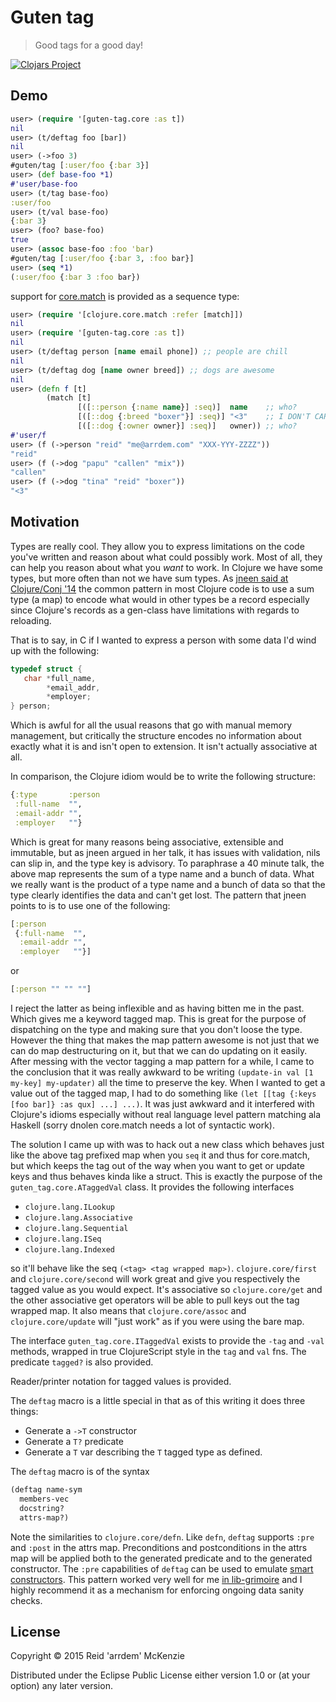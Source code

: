 # Guten tag

> Good tags for a good day!

[![Clojars Project](http://clojars.org/me.arrdem/guten-tag/latest-version.svg)](http://clojars.org/me.arrdem/guten-tag)

## Demo

```Clojure
user> (require '[guten-tag.core :as t])
nil
user> (t/deftag foo [bar])
nil
user> (->foo 3)
#guten/tag [:user/foo {:bar 3}]
user> (def base-foo *1)
#'user/base-foo
user> (t/tag base-foo)
:user/foo
user> (t/val base-foo)
{:bar 3}
user> (foo? base-foo)
true
user> (assoc base-foo :foo 'bar)
#guten/tag [:user/foo {:bar 3, :foo bar}]
user> (seq *1)
(:user/foo {:bar 3 :foo bar})
```

support for [core.match](https://github.com/clojure/core.match) is provided as a sequence type:

```Clojure
user> (require '[clojure.core.match :refer [match]])
nil
user> (require '[guten-tag.core :as t])
nil
user> (t/deftag person [name email phone]) ;; people are chill
nil
user> (t/deftag dog [name owner breed]) ;; dogs are awesome
nil
user> (defn f [t]
        (match [t]
               [([::person {:name name}] :seq)]  name    ;; who?
               [([::dog {:breed "boxer"}] :seq)] "<3"    ;; I DON'T CARE WHO YAAS
               [([::dog {:owner owner}] :seq)]   owner)) ;; who?
#'user/f
user> (f (->person "reid" "me@arrdem.com" "XXX-YYY-ZZZZ"))
"reid"
user> (f (->dog "papu" "callen" "mix"))
"callen"
user> (f (->dog "tina" "reid" "boxer"))
"<3"
```

## Motivation

Types are really cool.
They allow you to express limitations on the code you've written and reason about what could possibly work.
Most of all, they can help you reason about what you _want_ to work.
In Clojure we have some types, but more often than not we have sum types.
As [jneen said at Clojure/Conj '14](https://www.youtube.com/watch?v=ZQkIWWTygio) the common pattern in most Clojure code is to use a sum type (a map) to encode what would in other types be a record especially since Clojure's records as a gen-class have limitations with regards to reloading.

That is to say, in C if I wanted to express a person with some data I'd wind up with the following:

```C
typedef struct {
   char *full_name,
        *email_addr,
		*employer;
} person;
```

Which is awful for all the usual reasons that go with manual memory management, but critically the structure encodes no information about exactly what it is and isn't open to extension.
It isn't actually associative at all.

In comparison, the Clojure idiom would be to write the following structure:

```Clojure
{:type       :person
 :full-name  "",
 :email-addr "",
 :employer   ""}
```

Which is great for many reasons being associative, extensible and immutable, but as jneen argued in her talk, it has issues with validation, nils can slip in, and the type key is advisory.
To paraphrase a 40 minute talk, the above map represents the sum of a type name and a bunch of data.
What we really want is the product of a type name and a bunch of data so that the type clearly identifies the data and can't get lost.
The pattern that jneen points to is to use one of the following:

```Clojure
[:person
 {:full-name  "",
  :email-addr "",
  :employer   ""}]
```

or 

```Clojure
[:person "" "" ""]
```

I reject the latter as being inflexible and as having bitten me in the past.
Which gives me a keyword tagged map.
This is great for the purpose of dispatching on the type and making sure that you don't loose the type.
However the thing that makes the map pattern awesome is not just that we can do map destructuring on it, but that we can do updating on it easily.
After messing with the vector tagging a map pattern for a while, I came to the conclusion that it was really awkward to be writing `(update-in val [1 my-key] my-updater)` all the time to preserve the key.
When I wanted to get a value out of the tagged map, I had to do something like `(let [[tag {:keys [foo bar]} :as qux] ...] ...)`.
It was just awkward and it interfered with Clojure's idioms especially without real language level pattern matching ala Haskell (sorry dnolen core.match needs a lot of syntactic work).

The solution I came up with was to hack out a new class which behaves just like the above tag prefixed map when you `seq` it and thus for core.match, but which keeps the tag out of the way when you want to get or update keys and thus behaves kinda like a struct.
This is exactly the purpose of the `guten_tag.core.ATaggedVal` class.
It provides the following interfaces

 - `clojure.lang.ILookup`
 - `clojure.lang.Associative`
 - `clojure.lang.Sequential`
 - `clojure.lang.ISeq`
 - `clojure.lang.Indexed`

so it'll behave like the seq `(<tag> <tag wrapped map>)`.
`clojure.core/first` and `clojure.core/second` will work great and give you respectively the tagged value as you would expect.
It's associative so `clojure.core/get` and the other associative get operators will be able to pull keys out the tag wrapped map.
It also means that `clojure.core/assoc` and `clojure.core/update` will "just work" as if you were using the bare map.

The interface `guten_tag.core.ITaggedVal` exists to provide the `-tag` and `-val` methods, wrapped in true ClojureScript style in the `tag` and `val` fns.
The predicate `tagged?` is also provided.

Reader/printer notation for tagged values is provided.

The `deftag` macro is a little special in that as of this writing it does three things:

 - Generate a `->T` constructor
 - Generate a `T?` predicate
 - Generate a `T` var describing the `T` tagged type as defined.

The `deftag` macro is of the syntax

```Clojure
(deftag name-sym
  members-vec
  docstring?
  attrs-map?)
```

Note the similarities to `clojure.core/defn`.
Like `defn`, `deftag` supports `:pre` and `:post` in the attrs map.
Preconditions and postconditions in the attrs map will be applied both to the generated predicate and to the generated constructor.
The `:pre` capabilities of `deftag` can be used to emulate [smart constructors](https://wiki.haskell.org/Smart_constructors).
This pattern worked very well for me [in lib-grimoire](https://github.com/clojure-grimoire/lib-grimoire/blob/master/src/grimoire/things.clj#L23-L90) and I highly recommend it as a mechanism for enforcing ongoing data sanity checks.

## License

Copyright © 2015 Reid 'arrdem' McKenzie

Distributed under the Eclipse Public License either version 1.0 or (at your option) any later version.
